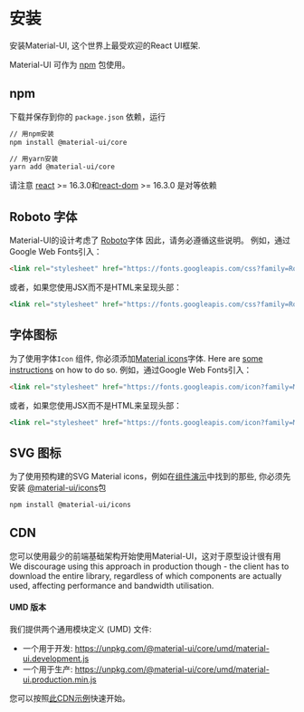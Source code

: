 # 安装

<p class="description">安装Material-UI, 这个世界上最受欢迎的React UI框架.</p>

Material-UI 可作为 [npm](https://www.npmjs.com/package/@material-ui/core) 包使用。

## npm

下载并保存到你的 `package.json` 依赖，运行

```sh
// 用npm安装
npm install @material-ui/core

// 用yarn安装
yarn add @material-ui/core
```

请注意 [react](https://www.npmjs.com/package/react) >= 16.3.0和[react-dom](https://www.npmjs.com/package/react-dom) >= 16.3.0 是对等依赖

## Roboto 字体

Material-UI的设计考虑了 [Roboto](https://fonts.google.com/specimen/Roboto)字体 因此，请务必遵循这些说明。 例如，通过Google Web Fonts引入：

```html
<link rel="stylesheet" href="https://fonts.googleapis.com/css?family=Roboto:300,400,500">
```

或者，如果您使用JSX而不是HTML来呈现头部：

```jsx
<link rel="stylesheet" href="https://fonts.googleapis.com/css?family=Roboto:300,400,500" />
```

## 字体图标

为了使用字体`Icon` 组件, 你必须添加[Material icons](https://material.io/tools/icons/)字体. Here are [some instructions](/style/icons/#font-icons) on how to do so. 例如，通过Google Web Fonts引入：

```html
<link rel="stylesheet" href="https://fonts.googleapis.com/icon?family=Material+Icons">
```

或者，如果您使用JSX而不是HTML来呈现头部：

```jsx
<link rel="stylesheet" href="https://fonts.googleapis.com/icon?family=Material+Icons" />
```

## SVG 图标

为了使用预构建的SVG Material icons，例如在[组件演示](/demos/app-bar/)中找到的那些, 你必须先安装 [@material-ui/icons](https://www.npmjs.com/package/@material-ui/icons)包

```sh
npm install @material-ui/icons
```

## CDN

您可以使用最少的前端基础架构开始使用Material-UI，这对于原型设计很有用 We discourage using this approach in production though - the client has to download the entire library, regardless of which components are actually used, affecting performance and bandwidth utilisation.

#### UMD 版本

我们提供两个通用模块定义 (UMD) 文件:

- 一个用于开发: https://unpkg.com/@material-ui/core/umd/material-ui.development.js
- 一个用于生产: https://unpkg.com/@material-ui/core/umd/material-ui.production.min.js

您可以按照[此CDN示例](https://github.com/mui-org/material-ui/tree/master/examples/cdn)快速开始。